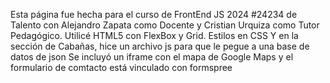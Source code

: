 Esta página fue hecha para el curso de FrontEnd JS 2024 #24234 de Talento <Tech> con Alejandro Zapata como Docente y Cristian Urquiza como Tutor Pedagógico.
Utilicé HTML5 con FlexBox y Grid.
Estilos en CSS
Y en la sección de Cabañas, hice un archivo js para que le pegue a una base de datos de json
Se incluyó un iframe con el mapa de Google Maps y el formulario de comtacto está vinculado con formspree
